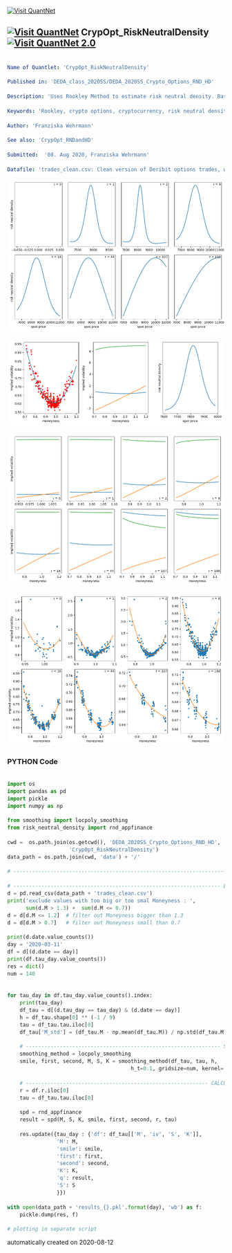 [<img src="https://github.com/QuantLet/Styleguide-and-FAQ/blob/master/pictures/banner.png" width="888" alt="Visit QuantNet">](http://quantlet.de/)

## [<img src="https://github.com/QuantLet/Styleguide-and-FAQ/blob/master/pictures/qloqo.png" alt="Visit QuantNet">](http://quantlet.de/) **CrypOpt_RiskNeutralDensity** [<img src="https://github.com/QuantLet/Styleguide-and-FAQ/blob/master/pictures/QN2.png" width="60" alt="Visit QuantNet 2.0">](http://quantlet.de/)

```yaml

Name of Quantlet: 'CrypOpt_RiskNeutralDensity'

Published in: 'DEDA_class_2020SS/DEDA_2020SS_Crypto_Options_RND_HD'

Description: 'Uses Rookley Method to estimate risk neutral density. Based on data of crypto options traded on Deribit.'

Keywords: 'Rookley, crypto options, cryptocurrency, risk neutral density, state price density, local polynomial, locpoly'

Author: 'Franziska Wehrmann'

See also: 'CrypOpt_RNDandHD'

Submitted:  '08. Aug 2020, Franziska Wehrmann'

Datafile: 'trades_clean.csv: Clean version of Deribit options trades, we are only interested in WHICH option were traded, not how often (delete duplicates).'

```

![Picture1](2020-03-11_RND.png)

![Picture2](2020-03-11_T9.png)

![Picture3](2020-03-11_derivatives.png)

![Picture4](2020-03-11_smiles.png)

### PYTHON Code
```python

import os
import pandas as pd
import pickle
import numpy as np

from smoothing import locpoly_smoothing
from risk_neutral_density import rnd_appfinance

cwd =  os.path.join(os.getcwd(), 'DEDA_2020SS_Crypto_Options_RND_HD',
                    'CrypOpt_RiskNeutralDensity')
data_path = os.path.join(cwd, 'data') + '/'

# ------------------------------------------------------------------------ MAIN

# ------------------------------------------------------------------- LOAD DATA
d = pd.read_csv(data_path + 'trades_clean.csv')
print('exclude values with too big or too smal Moneyness : ',
      sum(d.M > 1.3) +  sum(d.M <= 0.7))
d = d[d.M <= 1.2]  # filter out Moneyness bigger than 1.3
d = d[d.M > 0.7]   # filter out Moneyness small than 0.7

print(d.date.value_counts())
day = '2020-03-11'
df = d[(d.date == day)]
print(df.tau_day.value_counts())
res = dict()
num = 140


for tau_day in df.tau_day.value_counts().index:
    print(tau_day)
    df_tau = d[(d.tau_day == tau_day) & (d.date == day)]
    h = df_tau.shape[0] ** (-1 / 9)
    tau = df_tau.tau.iloc[0]
    df_tau['M_std'] = (df_tau.M - np.mean(df_tau.M)) / np.std(df_tau.M)

    # --------------------------------------------------------------- SMOOTHING
    smoothing_method = locpoly_smoothing
    smile, first, second, M, S, K = smoothing_method(df_tau, tau, h,
                                        h_t=0.1, gridsize=num, kernel='epak')

    # ----------------------------------------------------------- CALCULATE SPD
    r = df.r.iloc[0]
    tau = df_tau.tau.iloc[0]

    spd = rnd_appfinance
    result = spd(M, S, K, smile, first, second, r, tau)

    res.update({tau_day : {'df': df_tau[['M', 'iv', 'S', 'K']],
                'M': M,
                'smile': smile,
                'first': first,
                'second': second,
                'K': K,
                'q': result,
                'S': S
                }})

with open(data_path + 'results_{}.pkl'.format(day), 'wb') as f:
    pickle.dump(res, f)

# plotting in separate script

```

automatically created on 2020-08-12